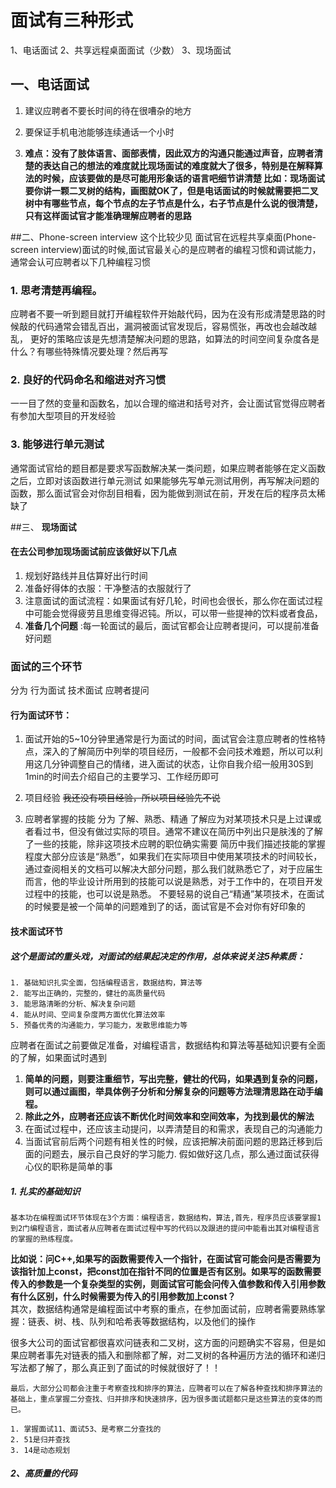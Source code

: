 # 面试有三种形式
1、电话面试
2、共享远程桌面面试（少数）
3、现场面试

## 一、电话面试
 1. 建议应聘者不要长时间的待在很嘈杂的地方
 2. 要保证手机电池能够连续通话一个小时

3. **难点：没有了肢体语言、面部表情，因此双方的沟通只能通过声音，应聘者清楚的表达自己的想法的难度就比现场面试的难度就大了很多，特别是在解释算法的时候，应该要做的是尽可能用形象话的语言吧细节讲清楚 
  比如：现场面试要你讲一颗二叉树的结构，画图就OK了，但是电话面试的时候就需要把二叉树中有哪些节点，每个节点的左子节点是什么，右子节点是什么说的很清楚，只有这样面试官才能准确理解应聘者的思路**

##二、Phone-screen interview
  这个比较少见
面试官在远程共享桌面(Phone-screen interview)面试的时候,面试官最关心的是应聘者的编程习惯和调试能力，通常会认可应聘者以下几种编程习惯
###  1. 思考清楚再编程。
  应聘者不要一听到题目就打开编程软件开始敲代码，因为在没有形成清楚思路的时候敲的代码通常会错乱百出，漏洞被面试官发现后，容易慌张，再改也会越改越乱，
  更好的策略应该是先想清楚解决问题的思路，如算法的时间空间复杂度各是什么？有哪些特殊情况要处理？然后再写
###  2. 良好的代码命名和缩进对齐习惯
  一一目了然的变量和函数名，加以合理的缩进和括号对齐，会让面试官觉得应聘者有参加大型项目的开发经验
###  3. 能够进行单元测试
  通常面试官给的题目都是要求写函数解决某一类问题，如果应聘者能够在定义函数之后，立即对该函数进行单元测试
  如果能够先写单元测试用例，再写解决问题的函数，那么面试官会对你刮目相看，因为能做到测试在前，开发在后的程序员太稀缺了


##三、 **现场面试**

#### 在去公司参加现场面试前应该做好以下几点
  1. 规划好路线并且估算好出行时间
  2. 准备好得体的衣服：干净整洁的衣服就行了
  3. 注意面试的面试流程：如果面试有好几轮，时间也会很长，那么你在面试过程中可能会觉得疲劳且思维变得迟钝。所以，可以带一些提神的饮料或者食品，
  4. **准备几个问题** :每一轮面试的最后，面试官都会让应聘者提问，可以提前准备好问题
### 面试的三个环节
  分为 行为面试 技术面试 应聘者提问
####  行为面试环节：
 1.  面试开始的5~10分钟里通常是行为面试的时间，面试官会注意应聘者的性格特点，深入的了解简历中列举的项目经历，一般都不会问技术难题，所以可以利用这几分钟调整自己的情绪，进入面试的状态，让你自我介绍一般用30S到1min的时间去介绍自己的主要学习、工作经历即可

 2. 项目经验
  ~~我还没有项目经验，所以项目经验先不说~~

 3. 应聘者掌握的技能
	分为 了解、熟悉、精通
	了解应为对某项技术只是上过课或者看过书，但没有做过实际的项目。通常不建议在简历中列出只是肤浅的了解了一些的技能，除非这项技术应聘的职位确实需要
	简历中我们描述技能的掌握程度大部分应该是“熟悉”，如果我们在实际项目中使用某项技术的时间较长，通过查阅相关的文档可以解决大部分问题，那么我们就熟悉它了，对于应届生而言，他的毕业设计所用到的技能可以说是熟悉，对于工作中的，在项目开发过程中的技能，也可以说是熟悉。
	不要轻易的说自己“精通”某项技术，在面试的时候要是被一个简单的问题难到了的话，面试官是不会对你有好印象的

#### 技术面试环节

##### 这个是面试的重头戏，对面试的结果起决定的作用，总体来说关注5种素质：
	1. 基础知识扎实全面，包括编程语言，数据结构，算法等
	2. 能写出正确的，完整的，健壮的高质量代码
	3. 能思路清晰的分析、解决复杂问题
	4. 能从时间、空间复杂度两方面优化算法效率
	5. 预备优秀的沟通能力，学习能力，发散思维能力等


  应聘者在面试之前要做足准备，对编程语言，数据结构和算法等基础知识要有全面的了解，如果面试时遇到
1. **简单的问题，则要注重细节，写出完整，健壮的代码，如果遇到复杂的问题，则可以通过画图，举具体例子分析和分解复杂的问题等方法理清思路在动手编程。**
2. **除此之外，应聘者还应该不断优化时间效率和空间效率，为找到最优的解法**
3. 在面试过程中，还应该主动提问，以弄清楚目的和需求，表现自己的沟通能力
4. 当面试官前后两个问题有相关性的时候，应该把解决前面问题的思路迁移到后面的问题去，展示自己良好的学习能力.
假如做好这几点，那么通过面试获得心仪的职称是简单的事  

##### 1. 扎实的基础知识
	基本功在编程面试环节体现在3个方面：编程语言，数据结构，算法,首先，程序员应该要掌握1到2门编程语言，面试者从应聘者在面试过程中写的代码以及跟进的提问中能看出其对编程语言的掌握的熟练程度。  

   **比如说：问C++,如果写的函数需要传入一个指针，在面试官可能会问是否需要为该指针加上const，把const加在指针不同的位置是否有区别。如果写的函数需要传入的参数是一个复杂类型的实例，则面试官可能会问传入值参数和传入引用参数有什么区别，什么时候需要为传入的引用参数加上const？**  
   其次，数据结构通常是编程面试中考察的重点，在参加面试前，应聘者需要熟练掌握：链表、树、栈、队列和哈希表等数据结构，以及他们的操作  

   很多大公司的面试官都很喜欢问链表和二叉树，这方面的问题确实不容易，但是如果应聘者事先对链表的插入和删除都了解，对二叉树的各种遍历方法的循环和递归写法都了解了，那么真正到了面试的时候就很好了！！  

	最后，大部分公司都会注重于考察查找和排序的算法，应聘者可以在了解各种查找和排序算法的基础上，重点掌握二分查找、归并排序和快速排序，因为很多面试题都只是这些算法的变体的而已。  

	1. 掌握面试11、面试53、是考察二分查找的  
	2. 51是归并查找
	3. 14是动态规划  

##### 2、高质量的代码










